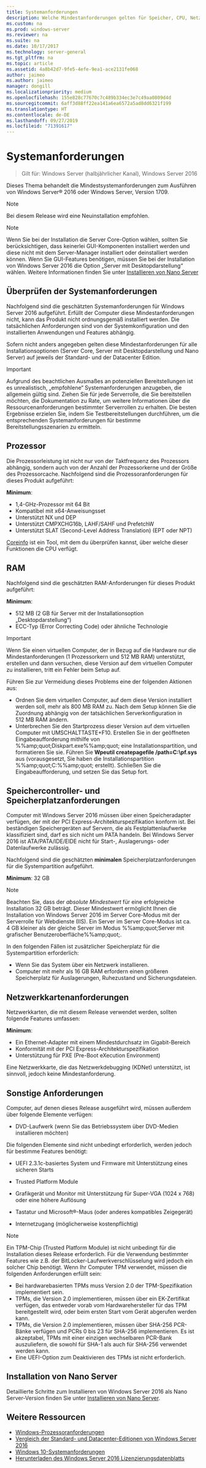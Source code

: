 ```yaml
---
title: Systemanforderungen
description: Welche Mindestanforderungen gelten für Speicher, CPU, Netzwerk, Arbeitsspeicher und RAM bei einer Neuinstallation jeder Installationsoption?
ms.custom: na
ms.prod: windows-server
ms.reviewer: na
ms.suite: na
ms.date: 10/17/2017
ms.technology: server-general
ms.tgt_pltfrm: na
ms.topic: article
ms.assetid: 4a8b42d7-9fe5-4efe-9ea1-ace2131fe068
author: jaimeo
ms.author: jaimeo
manager: dongill
ms.localizationpriority: medium
ms.openlocfilehash: 155e828c77670c7c489b334ec3e7c49aa0809d4d
ms.sourcegitcommit: 6aff3d88ff22ea141a6ea6572a5ad8dd6321f199
ms.translationtype: HT
ms.contentlocale: de-DE
ms.lasthandoff: 09/27/2019
ms.locfileid: "71391617"
---
```

# <a name="system-requirements"></a>Systemanforderungen

>Gilt für: Windows Server (halbjährlicher Kanal), Windows Server 2016 

Dieses Thema behandelt die Mindestsystemanforderungen zum Ausführen von Windows Server&reg; 2016 oder Windows Server, Version 1709.

> [!NOTE]  
> Bei diesem Release wird eine Neuinstallation empfohlen.  

> [!NOTE]  
> Wenn Sie bei der Installation die Server Core-Option wählen, sollten Sie berücksichtigen, dass keinerlei GUI-Komponenten installiert werden und diese nicht mit dem Server-Manager installiert oder deinstalliert werden können. Wenn Sie GUI-Features benötigen, müssen Sie bei der Installation von Windows Server 2016 die Option „Server mit Desktopdarstellung“ wählen. Weitere Informationen finden Sie unter [Installieren von Nano Server](Getting-Started-with-Nano-Server.md)  


## <a name="review-system-requirements"></a>Überprüfen der Systemanforderungen  
Nachfolgend sind die geschätzten Systemanforderungen für Windows Server 2016 aufgeführt. Erfüllt der Computer diese Mindestanforderungen nicht, kann das Produkt nicht ordnungsgemäß installiert werden. Die tatsächlichen Anforderungen sind von der Systemkonfiguration und den installierten Anwendungen und Features abhängig.

Sofern nicht anders angegeben gelten diese Mindestanforderungen für alle Installationsoptionen (Server Core, Server mit Desktopdarstellung und Nano Server) auf jeweils der Standard- und der Datacenter Edition.  

> [!IMPORTANT]  
> Aufgrund des beachtlichen Ausmaßes an potenziellen Bereitstellungen ist es unrealistisch, „empfohlene“ Systemanforderungen anzugeben, die allgemein gültig sind. Ziehen Sie für jede Serverrolle, die Sie bereitstellen möchten, die Dokumentation zu Rate, um weitere Informationen über die Ressourcenanforderungen bestimmter Serverrollen zu erhalten. Die besten Ergebnisse erzielen Sie, indem Sie Testbereitstellungen durchführen, um die entsprechenden Systemanforderungen für bestimme Bereitstellungsszenarien zu ermitteln.  


## <a name="processor"></a>Prozessor  
Die Prozessorleistung ist nicht nur von der Taktfrequenz des Prozessors abhängig, sondern auch von der Anzahl der Prozessorkerne und der Größe des Prozessorcache. Nachfolgend sind die Prozessoranforderungen für dieses Produkt aufgeführt:  

**Minimum**:  
- 1,4-GHz-Prozessor mit 64 Bit  
- Kompatibel mit x64-Anweisungsset  
- Unterstützt NX und DEP  
- Unterstützt CMPXCHG16b, LAHF/SAHF und PrefetchW  
- Unterstützt SLAT (Second-Level Address Translation) (EPT oder NPT)  

[Coreinfo](https://technet.microsoft.com/sysinternals/cc835722.aspx) ist ein Tool, mit dem du überprüfen kannst, über welche dieser Funktionen die CPU verfügt.

## <a name="ram"></a>RAM  
Nachfolgend sind die geschätzten RAM-Anforderungen für dieses Produkt aufgeführt:  

**Minimum**:  
- 512 MB (2 GB für Server mit der Installationsoption „Desktopdarstellung“)
- ECC-Typ (Error Correcting Code) oder ähnliche Technologie  

> [!IMPORTANT]  
> Wenn Sie einen virtuellen Computer, der in Bezug auf die Hardware nur die Mindestanforderungen (1 Prozessorkern und 512 MB RAM) unterstützt, erstellen und dann versuchen, diese Version auf dem virtuellen Computer zu installieren, tritt ein Fehler beim Setup auf.  
>   
> Führen Sie zur Vermeidung dieses Problems eine der folgenden Aktionen aus:  
>   
> -   Ordnen Sie dem virtuellen Computer, auf dem diese Version installiert werden soll, mehr als 800 MB RAM zu. Nach dem Setup können Sie die Zuordnung abhängig von der tatsächlichen Serverkonfiguration in 512 MB RAM ändern.  
> -   Unterbrechen Sie den Startprozess dieser Version auf dem virtuellen Computer mit UMSCHALTTASTE+F10. Erstellen Sie in der geöffneten Eingabeaufforderung mithilfe von %%amp;quot;Diskpart.exe%%amp;quot; eine Installationspartition, und formatieren Sie sie. Führen Sie **Wpeutil createpagefile /path=C:\pf.sys** aus (vorausgesetzt, Sie haben die Installationspartition %%amp;quot;C:%%amp;quot; erstellt). Schließen Sie die Eingabeaufforderung, und setzen Sie das Setup fort.  

## <a name="storage-controller-and-disk-space-requirements"></a>Speichercontroller- und Speicherplatzanforderungen  
Computer mit Windows Server 2016 müssen über einen Speicheradapter verfügen, der mit der PCI Express-Architekturspezifikation konform ist. Bei beständigen Speichergeräten auf Servern, die als Festplattenlaufwerke klassifiziert sind, darf es sich nicht um PATA handeln. Bei Windows Server 2016 ist ATA/PATA/IDE/EIDE nicht für Start-, Auslagerungs- oder Datenlaufwerke zulässig.  

Nachfolgend sind die geschätzten **minimalen** Speicherplatzanforderungen für die Systempartition aufgeführt.  

**Minimum**: 32 GB  

> [!NOTE]
> Beachten Sie, dass der *absolute Mindestwert* für eine erfolgreiche Installation 32 GB beträgt. Dieser Mindestwert ermöglicht Ihnen die Installation von Windows Server 2016 im Server Core-Modus mit der Serverrolle für Webdienste (IIS). Ein Server im Server Core-Modus ist ca. 4 GB kleiner als der gleiche Server im Modus %%amp;quot;Server mit grafischer Benutzeroberfläche%%amp;quot;. 
> 
> In den folgenden Fällen ist zusätzlicher Speicherplatz für die Systempartition erforderlich:  
> 
> -   Wenn Sie das System über ein Netzwerk installieren.  
> -   Computer mit mehr als 16 GB RAM erfordern einen größeren Speicherplatz für Auslagerungen, Ruhezustand und Sicherungsdateien.  

## <a name="network-adapter-requirements"></a>Netzwerkkartenanforderungen  

Netzwerkkarten, die mit diesem Release verwendet werden, sollten folgende Features umfassen:  

**Minimum**:  
- Ein Ethernet-Adapter mit einem Mindestdurchsatz im Gigabit-Bereich  
- Konformität mit der PCI Express-Architekturspezifikation  
- Unterstützung für PXE (Pre-Boot eXecution Environment)  

Eine Netzwerkkarte, die das Netzwerkdebugging (KDNet) unterstützt, ist sinnvoll, jedoch keine Mindestanforderung.   

## <a name="other-requirements"></a>Sonstige Anforderungen  
Computer, auf denen dieses Release ausgeführt wird, müssen außerdem über folgende Elemente verfügen:  


-   DVD-Laufwerk (wenn Sie das Betriebssystem über DVD-Medien installieren möchten)  

Die folgenden Elemente sind nicht unbedingt erforderlich, werden jedoch für bestimme Features benötigt:  

- UEFI 2.3.1c-basiertes System und Firmware mit Unterstützung eines sicheren Starts  
- Trusted Platform Module  

-   Grafikgerät und Monitor mit Unterstützung für Super-VGA (1024 x 768) oder eine höhere Auflösung  

-   Tastatur und Microsoft&reg;-Maus (oder anderes kompatibles Zeigegerät)  

-   Internetzugang (möglicherweise kostenpflichtig)  

> [!NOTE]  
> Ein TPM-Chip (Trusted Platform Module) ist nicht unbedingt für die Installation dieses Release erforderlich. Für die Verwendung bestimmter Features wie z.B. der BitLocker-Laufwerkverschlüsselung wird jedoch ein solcher Chip benötigt. Wenn Ihr Computer TPM verwendet, müssen die folgenden Anforderungen erfüllt sein:  
>  
> - Bei hardwarebasierten TPMs muss Version 2.0 der TPM-Spezifikation implementiert sein.  
> - TPMs, die Version 2.0 implementieren, müssen über ein EK-Zertifikat verfügen, das entweder vorab vom Hardwarehersteller für das TPM bereitgestellt wird, oder beim ersten Start vom Gerät abgerufen werden kann.  
> - TPMs, die Version 2.0 implementieren, müssen über SHA-256 PCR-Bänke verfügen und PCRs 0 bis 23 für SHA-256 implementieren. Es ist akzeptabel, TPMs mit einer einzigen wechselbaren PCR-Bank auszuliefern, die sowohl für SHA-1 als auch für SHA-256 verwendet werden kann.  
> - Eine UEFI-Option zum Deaktivieren des TPMs ist nicht erforderlich.  

## <a name="installation-of-nano-server"></a>Installation von Nano Server  
Detaillierte Schritte zum Installieren von Windows Server 2016 als Nano Server-Version finden Sie unter [Installieren von Nano Server](Getting-Started-with-Nano-Server.md).

## <a name="additional-resources"></a>Weitere Ressourcen
- [Windows-Prozessoranforderungen](https://docs.microsoft.com/windows-hardware/design/minimum/windows-processor-requirements)
- [Vergleich der Standard- und Datacenter-Editionen von Windows Server 2016](https://docs.microsoft.com/windows-server/get-started/2016-edition-comparison)
- [Windows 10-Systemanforderungen](https://www.microsoft.com/windows/windows-10-specifications#system-specifications)
- [Herunterladen des Windows Server 2016 Lizenzierungsdatenblatts](http://download.microsoft.com/download/7/2/9/7290EA05-DC56-4BED-9400-138C5701F174/WS2016LicensingDatasheet.pdf)
